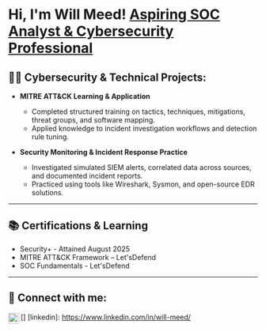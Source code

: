 <h1>Hi, I'm Will Meed!  <a href="https://www.linkedin.com/in/will-meed/">Aspiring SOC Analyst & Cybersecurity Professional</a> </h1>

<h2>👨‍💻 Cybersecurity & Technical Projects:</h2>

- <b>MITRE ATT&CK Learning & Application</b>  
  - Completed structured training on tactics, techniques, mitigations, threat groups, and software mapping.  
  - Applied knowledge to incident investigation workflows and detection rule tuning.

- <b>Security Monitoring & Incident Response Practice</b>  
  - Investigated simulated SIEM alerts, correlated data across sources, and documented incident reports.  
  - Practiced using tools like Wireshark, Sysmon, and open-source EDR solutions.
---

<h2>📚 Certifications & Learning</h2>

- Security+ - Attained August 2025
- MITRE ATT&CK Framework – Let'sDefend  
- SOC Fundamentals - Let'sDefend  
  

---

<h2> 🤳 Connect with me:</h2>

[<img align="left" alt="WillMeed | LinkedIn" width="22px" src="https://cdn.jsdelivr.net/npm/simple-icons@v3/icons/linkedin.svg" />]
[linkedin]: https://www.linkedin.com/in/will-meed/
